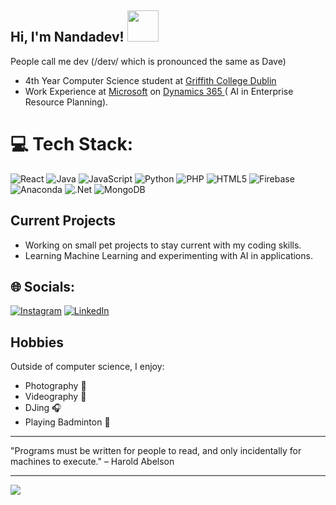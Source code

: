 <h2> Hi, I'm Nandadev! <img src="https://media1.giphy.com/media/v1.Y2lkPTc5MGI3NjExNzJxNXZocHZwM2lyYW5kczVpaHBqcmFtNmozcHZiNGo3MDV3dnQ3OSZlcD12MV9pbnRlcm5hbF9naWZfYnlfaWQmY3Q9cw/INWvHtY18ElyvtEdS2/giphy.webp" width="50"></h2>

<p>People call me dev (/deɪv/ which is pronounced the same as Dave)</p>

<ul>
<li>4th Year Computer Science student at <a href="http://www.unb.br">Griffith College Dublin</a></li>
<li>Work Experience at <a href="https://www.microsoft.com/en-ie">Microsoft</a> on <a href="https://www.microsoft.com/en-us/dynamics-365">Dynamics 365 </a>( AI in Enterprise Resource Planning).</li>
</ul>

# 💻 Tech Stack:
![React](https://img.shields.io/badge/react-%2320232a.svg?style=for-the-badge&logo=react&logoColor=%2361DAFB) ![Java](https://img.shields.io/badge/java-%23ED8B00.svg?style=for-the-badge&logo=openjdk&logoColor=white) ![JavaScript](https://img.shields.io/badge/javascript-%23323330.svg?style=for-the-badge&logo=javascript&logoColor=%23F7DF1E) ![Python](https://img.shields.io/badge/python-3670A0?style=for-the-badge&logo=python&logoColor=ffdd54) ![PHP](https://img.shields.io/badge/php-%23777BB4.svg?style=for-the-badge&logo=php&logoColor=white) ![HTML5](https://img.shields.io/badge/html5-%23E34F26.svg?style=for-the-badge&logo=html5&logoColor=white) ![Firebase](https://img.shields.io/badge/firebase-%23039BE5.svg?style=for-the-badge&logo=firebase) ![Anaconda](https://img.shields.io/badge/Anaconda-%2344A833.svg?style=for-the-badge&logo=anaconda&logoColor=white) ![.Net](https://img.shields.io/badge/.NET-5C2D91?style=for-the-badge&logo=.net&logoColor=white) ![MongoDB](https://img.shields.io/badge/MongoDB-%234ea94b.svg?style=for-the-badge&logo=mongodb&logoColor=white)


## Current Projects
- Working on small pet projects to stay current with my coding skills.
- Learning Machine Learning and experimenting with AI in applications.

## 🌐 Socials:
[![Instagram](https://img.shields.io/badge/Instagram-%23E4405F.svg?logo=Instagram&logoColor=white)](https://instagram.com/_nandadev_) [![LinkedIn](https://img.shields.io/badge/LinkedIn-%230077B5.svg?logo=linkedin&logoColor=white)](https://linkedin.com/in/nandadevrmenon) 

## Hobbies
Outside of computer science, I enjoy:
- Photography 📸
- Videography 🎥
- DJing 🎧
- Playing Badminton 🏸

---

"Programs must be written for people to read, and only incidentally for machines to execute." – Harold Abelson

---
[![](https://visitcount.itsvg.in/api?id=nandadevrmenon&icon=0&color=0)](https://visitcount.itsvg.in)

<!-- Proudly created with GPRM ( https://gprm.itsvg.in ) -->
